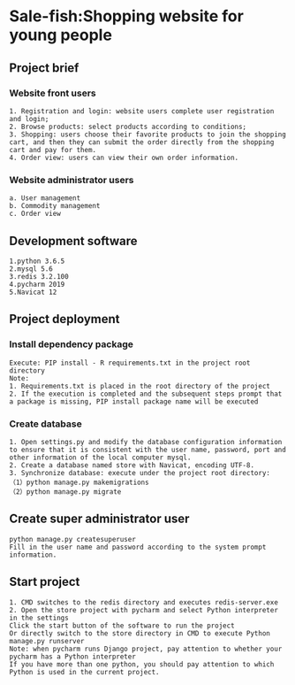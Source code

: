 

# Sale-fish:Shopping website for young people



## Project brief

### Website front  users

```
1. Registration and login: website users complete user registration and login;
2. Browse products: select products according to conditions;
3. Shopping: users choose their favorite products to join the shopping cart, and then they can submit the order directly from the shopping cart and pay for them.
4. Order view: users can view their own order information.
```



### Website administrator  users

```
a. User management
b. Commodity management
c. Order view
```



## Development software

```
1.python 3.6.5
2.mysql 5.6
3.redis 3.2.100
4.pycharm 2019
5.Navicat 12
```

## Project deployment

### Install dependency package

```
Execute: PIP install - R requirements.txt in the project root directory
Note:
1. Requirements.txt is placed in the root directory of the project
2. If the execution is completed and the subsequent steps prompt that a package is missing, PIP install package name will be executed
```



### Create database

```
1. Open settings.py and modify the database configuration information to ensure that it is consistent with the user name, password, port and other information of the local computer mysql.
2. Create a database named store with Navicat, encoding UTF-8.
3. Synchronize database: execute under the project root directory:
（1）python manage.py makemigrations
（2）python manage.py migrate
```



## Create super administrator user

```
python manage.py createsuperuser 
Fill in the user name and password according to the system prompt information.
```

## Start project

```
1. CMD switches to the redis directory and executes redis-server.exe
2. Open the store project with pycharm and select Python interpreter in the settings
Click the start button of the software to run the project
Or directly switch to the store directory in CMD to execute Python manage.py runserver
Note: when pycharm runs Django project, pay attention to whether your pycharm has a Python interpreter
If you have more than one python, you should pay attention to which Python is used in the current project.
```